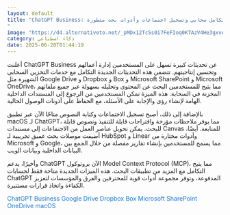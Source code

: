 ```yaml
---
layout: default
title: "ChatGPT Business: تكامل سحابي وتسجيل اجتماعات وأدوات بحث متطورة
"
image: "https://d4.alternativeto.net/_pMDx12TcSs0i7FeFIoq0KTAzV4He3gxveVHEnHR0Ng/rs:fill:1520:760:0/g:ce:0:0/YWJzOi8vZGlzdC9jb250ZW50LzE3NTAzODQ5NTA1MzIucG5n.png"
category: ذكاء اصطناعي
date: 2025-06-20T01:44:19
---
```


أعلنت ChatGPT Business عن تحديثات كبيرة تسهل على المستخدمين إدارة أعمالهم وتحسين إنتاجيتهم. تتضمن هذه التحديثات الجديدة التكامل مع خدمات التخزين السحابي الشهيرة مثل Google Drive و Dropbox و Box و Microsoft SharePoint و Microsoft OneDrive، مما يتيح للمستخدمين البحث عن المحتوى وتحليله بسهولة عبر جميع ملفاتهم المخزنة في السحابة. هذه الميزة تمكن المستخدمين من الرجوع إلى المستندات الداخلية الهامة لإنشاء رؤى والإجابة على الأسئلة، مع الحفاظ على أذونات الوصول الحالية.

بالإضافة إلى ذلك، أصبح تسجيل الاجتماعات وكتابة النصوص متاحًا الآن عبر تطبيق macOS لـ ChatGPT، مما يوفر ملاحظات مؤرخة واقتراحات قابلة للتنفيذ ونصوص قابلة للبحث. يمكن تحويل عناصر العمل من الاجتماعات إلى مستندات Canvas للمتابعة. أيضًا، أضيفت موصلات بحث عميق تجريبية لـ HubSpot و Linear وأدوات مختارة من Microsoft و Google، مما يسمح للمستخدمين بإنشاء تقارير مفصلة من خلال الجمع بين البيانات الداخلية وبيانات الويب.

وأخيرًا، يدعم ChatGPT الآن بروتوكول Model Context Protocol (MCP)، مما يتيح التكامل مع المزيد من تطبيقات البحث. هذه الميزات الجديدة متاحة فقط لحسابات ChatGPT المدفوعة، وتوفر مجموعة أدوات قوية للمحترفين والفرق والمؤسسات لتعزيز الكفاءة واتخاذ قرارات مستنيرة.

<span style="color:#1976d2;">ChatGPT</span> <span style="color:#1976d2;">Business</span> <span style="color:#1976d2;">Google</span> <span style="color:#1976d2;">Drive</span> <span style="color:#1976d2;">Dropbox</span> <span style="color:#1976d2;">Box</span> <span style="color:#1976d2;">Microsoft</span> <span style="color:#1976d2;">SharePoint</span> <span style="color:#1976d2;">OneDrive</span> <span style="color:#1976d2;">macOS</span>

